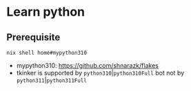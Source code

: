 # Learn python

## Prerequisite
```
nix shell home#mypython310
```

- mypython310: https://github.com/shnarazk/flakes
- tkinker is supported by `python310`|`python310Full` bot not by `python311`|`python311Full`
